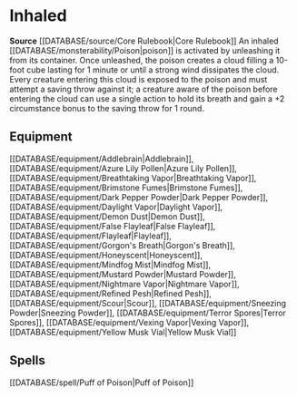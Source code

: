 ﻿---
id: '96'
name: Inhaled
rarity: Common
source: '[[DATABASE/source/Core Rulebook|Core Rulebook]]'
trait:
- Inhaled
type: Trait

---
# Inhaled

**Source** [[DATABASE/source/Core Rulebook|Core Rulebook]] 
An inhaled [[DATABASE/monsterability/Poison|poison]] is activated by unleashing it from its container. Once unleashed, the poison creates a cloud filling a 10-foot cube lasting for 1 minute or until a strong wind dissipates the cloud. Every creature entering this cloud is exposed to the poison and must attempt a saving throw against it; a creature aware of the poison before entering the cloud can use a single action to hold its breath and gain a +2 circumstance bonus to the saving throw for 1 round.

## Equipment

[[DATABASE/equipment/Addlebrain|Addlebrain]], [[DATABASE/equipment/Azure Lily Pollen|Azure Lily Pollen]], [[DATABASE/equipment/Breathtaking Vapor|Breathtaking Vapor]], [[DATABASE/equipment/Brimstone Fumes|Brimstone Fumes]], [[DATABASE/equipment/Dark Pepper Powder|Dark Pepper Powder]], [[DATABASE/equipment/Daylight Vapor|Daylight Vapor]], [[DATABASE/equipment/Demon Dust|Demon Dust]], [[DATABASE/equipment/False Flayleaf|False Flayleaf]], [[DATABASE/equipment/Flayleaf|Flayleaf]], [[DATABASE/equipment/Gorgon's Breath|Gorgon's Breath]], [[DATABASE/equipment/Honeyscent|Honeyscent]], [[DATABASE/equipment/Mindfog Mist|Mindfog Mist]], [[DATABASE/equipment/Mustard Powder|Mustard Powder]], [[DATABASE/equipment/Nightmare Vapor|Nightmare Vapor]], [[DATABASE/equipment/Refined Pesh|Refined Pesh]], [[DATABASE/equipment/Scour|Scour]], [[DATABASE/equipment/Sneezing Powder|Sneezing Powder]], [[DATABASE/equipment/Terror Spores|Terror Spores]], [[DATABASE/equipment/Vexing Vapor|Vexing Vapor]], [[DATABASE/equipment/Yellow Musk Vial|Yellow Musk Vial]]

## Spells

[[DATABASE/spell/Puff of Poison|Puff of Poison]]